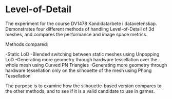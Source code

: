 # Level-of-Detail
The experiment for the course DV1478 Kandidatarbete i datavetenskap. Demonstrates four different methods of handling Level-of-Detail of 3d meshes, and compares the performance and image space metrics.

Methods compared:

-Static LoD
-Blended switching between static meshes using Unpopping LoD
-Generating more geometry through hardware tessellation over the whole mesh using Curved PN Triangles
-Generating more geometry through hardware tessellation only on the silhouette of the mesh using Phong Tessellation


The purpose is to examine how the silhouette-based version compares to the other methods, and to see if it is a valid candidate to use in games.
